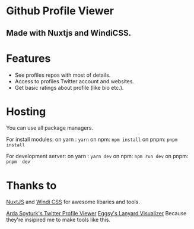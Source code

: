 # Github Profile Viewer
Made with Nuxtjs and WindiCSS.
-----
# Features
- See profiles repos with most of details.
- Access to profiles Twitter account and websites.
- Get basic ratings about profile (like bio etc.).

# Hosting
You can use all package managers.

For install modules:
on yarn : ```yarn```
on npm: ```npm install```
on pnpm: ```pnpm install```

For development server:
on yarn : ```yarn dev```
on npm: ```npm run dev```
on pnpm: ```pnpm  dev```

# Thanks to 
[NuxtJS](https://nuxtjs.org) and [Windi CSS](https://windicss.org) for awesome libaries and tools.

[Arda Soyturk's Twitter Profile Viewer](https://github.com/ardasoyturk/twitter-profile-viewer)
[Eggsy's Lanyard Visualizer](https://github.com/eggsy/lanyard-visualizer)
Because they're insipired me to make tools like this.

